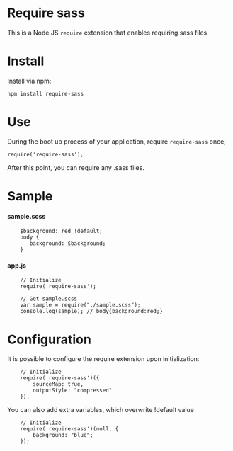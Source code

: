 Require sass
============================

This is a Node.JS `require` extension that enables requiring sass files.

# Install
Install via npm:

    npm install require-sass

# Use

During the boot up process of your application, require `require-sass` once;

    require('require-sass');

After this point, you can require any .sass files.

# Sample

#### sample.scss
```
    $background: red !default;
    body {
       background: $background;
    }
```

#### app.js
```
    // Initialize
    require('require-sass');

    // Get sample.scss
    var sample = require("./sample.scss");
    console.log(sample); // body{background:red;}
```

# Configuration
It is possible to configure the require extension upon initialization:
```
    // Initialize
    require('require-sass')({
        sourceMap: true,
        outputStyle: "compressed"
    });
```
You can also add extra variables, which overwrite !default value
```
    // Initialize
    require('require-sass')(null, {
        background: "blue";
    });
```
